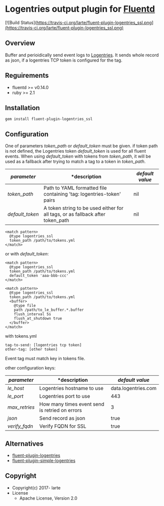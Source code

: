 # Logentries output plugin for [Fluentd](http://fluentd.org)
[![Build Status](https://travis-ci.org/larte/fluent-plugin-logentries_ssl.png](https://travis-ci.org/larte/fluent-plugin-logentries_ssl.png)

## Overview

Buffer and perioidically send event logs to [Logentries](http://logentries.com). It sends whole record as json, if
a logentries TCP token is configured for the tag.


## Reguirements

* fluentd >= v0.14.0
* ruby >= 2.1

## Installation

```
gem install fluent-plugin-logentries_ssl
```

## Configuration

One of parameters *token\_path* or *default\_token* must be given. if token path is not defined, the Logentries token *default\_token* is used for all fluent events. When using *default\_token* with tokens from *token\_path*, it will be used as a fallback after trying to match a tag to a token in *token\_path*.

| *parameter* | *description | *default value* |
|---|---|---|
| *token_path* | Path to YAML formatted file containing 'tag: logentries-token' pairs | nil |
| *default_token* | A token string to be used either for all tags, or as fallback after token_path| nil |


```
<match pattern>
  @type logentries_ssl
  token_path /path/to/tokens.yml
</match>
```

or with *default\_token*:

```
<match pattern>
  @type logentries_ssl
  token_path /path/to/tokens.yml
  default_token 'aaa-bbb-ccc'
</match>
```

```
<match pattern>
  @type logentries_ssl
  token_path /path/to/tokens.yml
  <buffer>
    @type file
    path /path/to_le_buffer.*.buffer
    flush_interval 5s
    flush_at_shutdown true
  </buffer>
</match>

````
with tokens.yml

```
tag-to-send: [logentries tcp token]
other-tag: [other token]
```

Event tag must match key in tokens file.

other configuration keys:

| *parameter* | *description | *default value* |
|---|---|---|
| *le_host* | Logentries hostname to use  | data.logentries.com |
| *le_port* | Logentries port to use | 443 |
| *max_retries* | How many times event send is retried on errors | 3 |
| *json* | Send record as json | true |
| *verify_fqdn* | Verify FQDN for SSL | true |


## Alternatives

* [fluent-plugin-logentries](https://github.com/Woorank/fluent-plugin-logentries)
* [fluent-plugin-simple-logentries](https://github.com/sowawa/fluent-plugin-simple-logentries)

## Copyright

* Copyright(c) 2017- larte
* License
  * Apache License, Version 2.0
